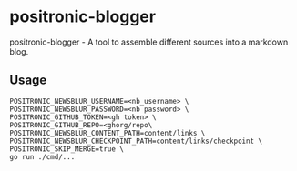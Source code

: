 # positronic-blogger

positronic-blogger - A tool to assemble different sources into a markdown blog.

## Usage

```
POSITRONIC_NEWSBLUR_USERNAME=<nb_username> \
POSITRONIC_NEWSBLUR_PASSWORD=<nb password> \
POSITRONIC_GITHUB_TOKEN=<gh token> \
POSITRONIC_GITHUB_REPO=<ghorg/repo\
POSITRONIC_NEWSBLUR_CONTENT_PATH=content/links \
POSITRONIC_NEWSBLUR_CHECKPOINT_PATH=content/links/checkpoint \
POSITRONIC_SKIP_MERGE=true \
go run ./cmd/...
```